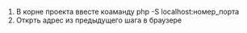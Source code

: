 1) В корне проекта ввесте коаманду php -S localhost:номер_порта
2) Открть адрес из предыдущего шага в браузере